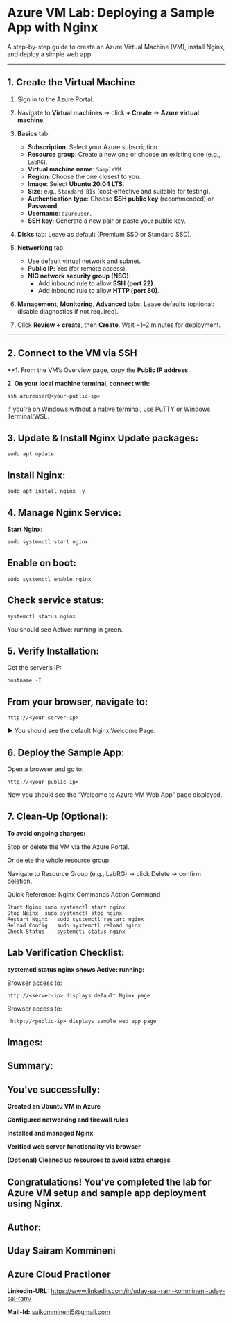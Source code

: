 # Azure VM Lab: Deploying a Sample App with Nginx

A step-by-step guide to create an Azure Virtual Machine (VM), install Nginx, and deploy a simple web app.

---

## 1. Create the Virtual Machine

1. Sign in to the Azure Portal.

2. Navigate to **Virtual machines** → click **+ Create** → **Azure virtual machine**.

3. **Basics** tab:
   - **Subscription**: Select your Azure subscription.
   - **Resource group**: Create a new one or choose an existing one (e.g., `LabRG`).
   - **Virtual machine name**: `SampleVM`.
   - **Region**: Choose the one closest to you.
   - **Image**: Select **Ubuntu 20.04 LTS**.
   - **Size**: e.g., `Standard B1s` (cost-effective and suitable for testing).
   - **Authentication type**: Choose **SSH public key** (recommended) or **Password**.
   - **Username**: `azureuser`.
   - **SSH key**: Generate a new pair or paste your public key.

4. **Disks** tab: Leave as default (Premium SSD or Standard SSD).

5. **Networking** tab:
   - Use default virtual network and subnet.
   - **Public IP**: Yes (for remote access).
   - **NIC network security group (NSG)**:
     - Add inbound rule to allow **SSH (port 22)**.
     - Add inbound rule to allow **HTTP (port 80)**.

6. **Management**, **Monitoring**, **Advanced** tabs: Leave defaults (optional: disable diagnostics if not required).

7. Click **Review + create**, then **Create**. Wait ~1–2 minutes for deployment.

---

## 2. Connect to the VM via SSH

**1. From the VM’s Overview page, copy the **Public IP address**

**2. On your local machine terminal, connect with:**

   ```
   ssh azureuser@<your-public-ip>
   ```
If you're on Windows without a native terminal, use PuTTY or Windows Terminal/WSL.

## 3. Update & Install Nginx Update packages:

```
sudo apt update
```
## Install Nginx:
```
sudo apt install nginx -y
```
## 4. Manage Nginx Service:

**Start Nginx:**

```
sudo systemctl start nginx
```
## Enable on boot:

```
sudo systemctl enable nginx
```

## Check service status:

```
systemctl status nginx
```
You should see Active: running in green.

## 5. Verify Installation:
Get the server’s IP:

```
hostname -I
```
## From your browser, navigate to:
```
http://<your-server-ip>
```
▶ You should see the default Nginx Welcome Page.

## 6. Deploy the Sample App:
Open a browser and go to:
```
http://<your-public-ip>
```
Now you should see the “Welcome to Azure VM Web App” page displayed.

## 7. Clean-Up (Optional):

**To avoid ongoing charges:**

Stop or delete the VM via the Azure Portal.

Or delete the whole resource group:

Navigate to Resource Group (e.g., LabRG) → click Delete → confirm deletion.

Quick Reference: Nginx Commands
Action	Command
```
Start Nginx	sudo systemctl start nginx
Stop Nginx	sudo systemctl stop nginx
Restart Nginx	sudo systemctl restart nginx
Reload Config	sudo systemctl reload nginx
Check Status	systemctl status nginx
```
## Lab Verification Checklist:

 **systemctl status nginx shows Active: running:**

 Browser access to:
 ```
 http://<server-ip> displays default Nginx page
```
 Browser access to:
 ```
  http://<public-ip> displays sample web app page
```
## Images:

## Summary:

## You’ve successfully:

**Created an Ubuntu VM in Azure**

**Configured networking and firewall rules**

**Installed and managed Nginx**

**Verified web server functionality via browser**

**(Optional) Cleaned up resources to avoid extra charges**

## Congratulations! You’ve completed the lab for Azure VM setup and sample app deployment using Nginx.

## Author:

## Uday Sairam Kommineni
## Azure Cloud Practioner

**Linkedin-URL:** 
https://www.linkedin.com/in/uday-sai-ram-kommineni-uday-sai-ram/

 **Mail-Id:**  saikommineni5@gmail.com